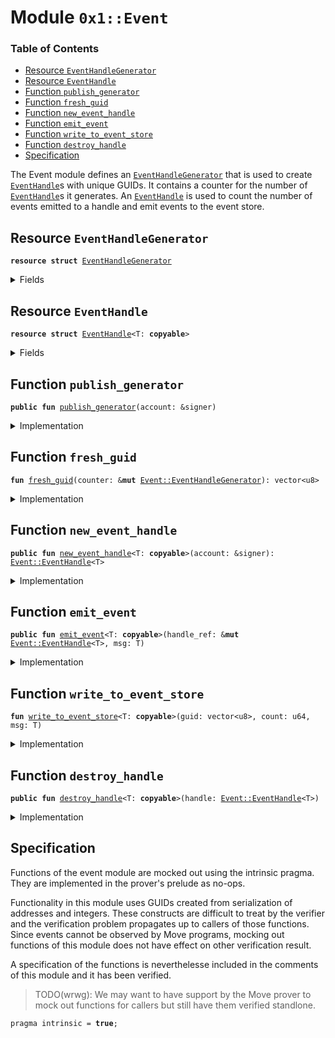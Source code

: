 
<a name="0x1_Event"></a>

# Module `0x1::Event`

### Table of Contents

-  [Resource `EventHandleGenerator`](#0x1_Event_EventHandleGenerator)
-  [Resource `EventHandle`](#0x1_Event_EventHandle)
-  [Function `publish_generator`](#0x1_Event_publish_generator)
-  [Function `fresh_guid`](#0x1_Event_fresh_guid)
-  [Function `new_event_handle`](#0x1_Event_new_event_handle)
-  [Function `emit_event`](#0x1_Event_emit_event)
-  [Function `write_to_event_store`](#0x1_Event_write_to_event_store)
-  [Function `destroy_handle`](#0x1_Event_destroy_handle)
-  [Specification](#0x1_Event_Specification)


The Event module defines an
<code><a href="#0x1_Event_EventHandleGenerator">EventHandleGenerator</a></code> that is used to create
<code><a href="#0x1_Event_EventHandle">EventHandle</a></code>s with unique GUIDs. It contains a counter for the number
of
<code><a href="#0x1_Event_EventHandle">EventHandle</a></code>s it generates. An
<code><a href="#0x1_Event_EventHandle">EventHandle</a></code> is used to count the number of
events emitted to a handle and emit events to the event store.


<a name="0x1_Event_EventHandleGenerator"></a>

## Resource `EventHandleGenerator`



<pre><code><b>resource</b> <b>struct</b> <a href="#0x1_Event_EventHandleGenerator">EventHandleGenerator</a>
</code></pre>



<details>
<summary>Fields</summary>


<dl>
<dt>

<code>counter: u64</code>
</dt>
<dd>

</dd>
<dt>

<code>addr: address</code>
</dt>
<dd>

</dd>
</dl>


</details>

<a name="0x1_Event_EventHandle"></a>

## Resource `EventHandle`



<pre><code><b>resource</b> <b>struct</b> <a href="#0x1_Event_EventHandle">EventHandle</a>&lt;T: <b>copyable</b>&gt;
</code></pre>



<details>
<summary>Fields</summary>


<dl>
<dt>

<code>counter: u64</code>
</dt>
<dd>

</dd>
<dt>

<code>guid: vector&lt;u8&gt;</code>
</dt>
<dd>

</dd>
</dl>


</details>

<a name="0x1_Event_publish_generator"></a>

## Function `publish_generator`



<pre><code><b>public</b> <b>fun</b> <a href="#0x1_Event_publish_generator">publish_generator</a>(account: &signer)
</code></pre>



<details>
<summary>Implementation</summary>


<pre><code><b>public</b> <b>fun</b> <a href="#0x1_Event_publish_generator">publish_generator</a>(account: &signer) {
    move_to(account, <a href="#0x1_Event_EventHandleGenerator">EventHandleGenerator</a>{ counter: 0, addr: <a href="Signer.md#0x1_Signer_address_of">Signer::address_of</a>(account) })
}
</code></pre>



</details>

<a name="0x1_Event_fresh_guid"></a>

## Function `fresh_guid`



<pre><code><b>fun</b> <a href="#0x1_Event_fresh_guid">fresh_guid</a>(counter: &<b>mut</b> <a href="#0x1_Event_EventHandleGenerator">Event::EventHandleGenerator</a>): vector&lt;u8&gt;
</code></pre>



<details>
<summary>Implementation</summary>


<pre><code><b>fun</b> <a href="#0x1_Event_fresh_guid">fresh_guid</a>(counter: &<b>mut</b> <a href="#0x1_Event_EventHandleGenerator">EventHandleGenerator</a>): vector&lt;u8&gt; {
    <b>let</b> sender_bytes = <a href="LCS.md#0x1_LCS_to_bytes">LCS::to_bytes</a>(&counter.addr);
    <b>let</b> count_bytes = <a href="LCS.md#0x1_LCS_to_bytes">LCS::to_bytes</a>(&counter.counter);
    counter.counter = counter.counter + 1;

    // <a href="#0x1_Event_EventHandleGenerator">EventHandleGenerator</a> goes first just in case we want <b>to</b> extend address in the future.
    <a href="Vector.md#0x1_Vector_append">Vector::append</a>(&<b>mut</b> count_bytes, sender_bytes);

    count_bytes
}
</code></pre>



</details>

<a name="0x1_Event_new_event_handle"></a>

## Function `new_event_handle`



<pre><code><b>public</b> <b>fun</b> <a href="#0x1_Event_new_event_handle">new_event_handle</a>&lt;T: <b>copyable</b>&gt;(account: &signer): <a href="#0x1_Event_EventHandle">Event::EventHandle</a>&lt;T&gt;
</code></pre>



<details>
<summary>Implementation</summary>


<pre><code><b>public</b> <b>fun</b> <a href="#0x1_Event_new_event_handle">new_event_handle</a>&lt;T: <b>copyable</b>&gt;(account: &signer): <a href="#0x1_Event_EventHandle">EventHandle</a>&lt;T&gt;
<b>acquires</b> <a href="#0x1_Event_EventHandleGenerator">EventHandleGenerator</a> {
    <a href="#0x1_Event_EventHandle">EventHandle</a>&lt;T&gt; {
        counter: 0,
        guid: <a href="#0x1_Event_fresh_guid">fresh_guid</a>(borrow_global_mut&lt;<a href="#0x1_Event_EventHandleGenerator">EventHandleGenerator</a>&gt;(<a href="Signer.md#0x1_Signer_address_of">Signer::address_of</a>(account)))
    }
}
</code></pre>



</details>

<a name="0x1_Event_emit_event"></a>

## Function `emit_event`



<pre><code><b>public</b> <b>fun</b> <a href="#0x1_Event_emit_event">emit_event</a>&lt;T: <b>copyable</b>&gt;(handle_ref: &<b>mut</b> <a href="#0x1_Event_EventHandle">Event::EventHandle</a>&lt;T&gt;, msg: T)
</code></pre>



<details>
<summary>Implementation</summary>


<pre><code><b>public</b> <b>fun</b> <a href="#0x1_Event_emit_event">emit_event</a>&lt;T: <b>copyable</b>&gt;(handle_ref: &<b>mut</b> <a href="#0x1_Event_EventHandle">EventHandle</a>&lt;T&gt;, msg: T) {
    <b>let</b> guid = *&handle_ref.guid;

    <a href="#0x1_Event_write_to_event_store">write_to_event_store</a>&lt;T&gt;(guid, handle_ref.counter, msg);
    handle_ref.counter = handle_ref.counter + 1;
}
</code></pre>



</details>

<a name="0x1_Event_write_to_event_store"></a>

## Function `write_to_event_store`



<pre><code><b>fun</b> <a href="#0x1_Event_write_to_event_store">write_to_event_store</a>&lt;T: <b>copyable</b>&gt;(guid: vector&lt;u8&gt;, count: u64, msg: T)
</code></pre>



<details>
<summary>Implementation</summary>


<pre><code><b>native</b> <b>fun</b> <a href="#0x1_Event_write_to_event_store">write_to_event_store</a>&lt;T: <b>copyable</b>&gt;(guid: vector&lt;u8&gt;, count: u64, msg: T);
</code></pre>



</details>

<a name="0x1_Event_destroy_handle"></a>

## Function `destroy_handle`



<pre><code><b>public</b> <b>fun</b> <a href="#0x1_Event_destroy_handle">destroy_handle</a>&lt;T: <b>copyable</b>&gt;(handle: <a href="#0x1_Event_EventHandle">Event::EventHandle</a>&lt;T&gt;)
</code></pre>



<details>
<summary>Implementation</summary>


<pre><code><b>public</b> <b>fun</b> <a href="#0x1_Event_destroy_handle">destroy_handle</a>&lt;T: <b>copyable</b>&gt;(handle: <a href="#0x1_Event_EventHandle">EventHandle</a>&lt;T&gt;) {
    <a href="#0x1_Event_EventHandle">EventHandle</a>&lt;T&gt; { counter: _, guid: _ } = handle;
}
</code></pre>



</details>

<a name="0x1_Event_Specification"></a>

## Specification


Functions of the event module are mocked out using the intrinsic
pragma. They are implemented in the prover's prelude as no-ops.

Functionality in this module uses GUIDs created from serialization of
addresses and integers. These constructs are difficult to treat by the
verifier and the verification problem propagates up to callers of
those functions. Since events cannot be observed by Move programs,
mocking out functions of this module does not have effect on other
verification result.

A specification of the functions is neverthelesse  included in the
comments of this module and it has been verified.

> TODO(wrwg): We may want to have support by the Move prover to
> mock out functions for callers but still have them verified
> standlone.


<pre><code>pragma intrinsic = <b>true</b>;
</code></pre>
